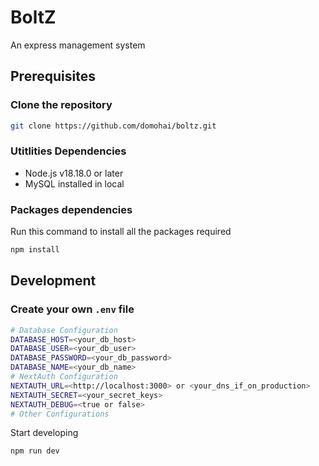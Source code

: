 # BoltZ
An express management system

## Prerequisites

### Clone the repository
```bash
git clone https://github.com/domohai/boltz.git
```
### Utitlities Dependencies
- Node.js v18.18.0 or later
- MySQL installed in local

### Packages dependencies
Run this command to install all the packages required
```bash
npm install
```

## Development
### Create your own `.env` file
```bash
# Database Configuration
DATABASE_HOST=<your_db_host>
DATABASE_USER=<your_db_user>
DATABASE_PASSWORD=<your_db_password>
DATABASE_NAME=<your_db_name>
# NextAuth Configuration
NEXTAUTH_URL=<http://localhost:3000> or <your_dns_if_on_production>
NEXTAUTH_SECRET=<your_secret_keys>
NEXTAUTH_DEBUG=<true or false>
# Other Configurations
```
Start developing
```bash
npm run dev
```
